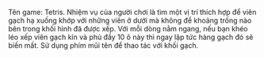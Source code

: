 Tên game: Tetris.
    Nhiệm vụ của người chơi là tìm một vị trí thích hợp để viên gạch hạ xuống khớp với những viên ở dưới mà không để khoảng trống nào bên trong khối hình đã được xếp. Với mỗi dòng nằm ngang, nếu bạn khéo léo xếp viên gạch kín và phủ đầy 10 ô này thì ngay lập tức hàng gạch đó sẽ biến mất.
    Sử dụng phím mũi tên để thao tác với khối gạch.
